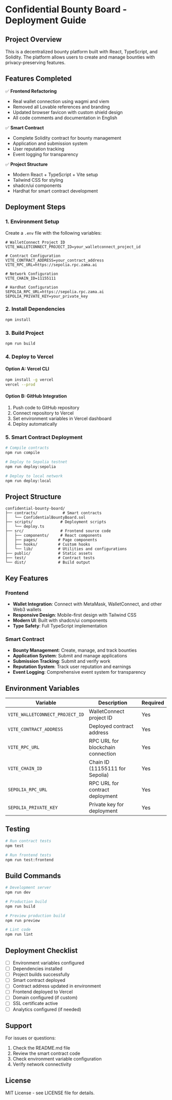 # Confidential Bounty Board - Deployment Guide

## Project Overview

This is a decentralized bounty platform built with React, TypeScript, and Solidity. The platform allows users to create and manage bounties with privacy-preserving features.

## Features Completed

✅ **Frontend Refactoring**
- Real wallet connection using wagmi and viem
- Removed all Lovable references and branding
- Updated browser favicon with custom shield design
- All code comments and documentation in English

✅ **Smart Contract**
- Complete Solidity contract for bounty management
- Application and submission system
- User reputation tracking
- Event logging for transparency

✅ **Project Structure**
- Modern React + TypeScript + Vite setup
- Tailwind CSS for styling
- shadcn/ui components
- Hardhat for smart contract development

## Deployment Steps

### 1. Environment Setup

Create a `.env` file with the following variables:

```env
# WalletConnect Project ID
VITE_WALLETCONNECT_PROJECT_ID=your_walletconnect_project_id

# Contract Configuration
VITE_CONTRACT_ADDRESS=your_contract_address
VITE_RPC_URL=https://sepolia.rpc.zama.ai

# Network Configuration
VITE_CHAIN_ID=11155111

# Hardhat Configuration
SEPOLIA_RPC_URL=https://sepolia.rpc.zama.ai
SEPOLIA_PRIVATE_KEY=your_private_key
```

### 2. Install Dependencies

```bash
npm install
```

### 3. Build Project

```bash
npm run build
```

### 4. Deploy to Vercel

#### Option A: Vercel CLI
```bash
npm install -g vercel
vercel --prod
```

#### Option B: GitHub Integration
1. Push code to GitHub repository
2. Connect repository to Vercel
3. Set environment variables in Vercel dashboard
4. Deploy automatically

### 5. Smart Contract Deployment

```bash
# Compile contracts
npm run compile

# Deploy to Sepolia testnet
npm run deploy:sepolia

# Deploy to local network
npm run deploy:local
```

## Project Structure

```
confidential-bounty-board/
├── contracts/           # Smart contracts
│   └── ConfidentialBountyBoard.sol
├── scripts/            # Deployment scripts
│   └── deploy.ts
├── src/                # Frontend source code
│   ├── components/     # React components
│   ├── pages/         # Page components
│   ├── hooks/         # Custom hooks
│   └── lib/           # Utilities and configurations
├── public/            # Static assets
├── test/              # Contract tests
└── dist/              # Build output
```

## Key Features

### Frontend
- **Wallet Integration**: Connect with MetaMask, WalletConnect, and other Web3 wallets
- **Responsive Design**: Mobile-first design with Tailwind CSS
- **Modern UI**: Built with shadcn/ui components
- **Type Safety**: Full TypeScript implementation

### Smart Contract
- **Bounty Management**: Create, manage, and track bounties
- **Application System**: Submit and manage applications
- **Submission Tracking**: Submit and verify work
- **Reputation System**: Track user reputation and earnings
- **Event Logging**: Comprehensive event system for transparency

## Environment Variables

| Variable | Description | Required |
|----------|-------------|----------|
| `VITE_WALLETCONNECT_PROJECT_ID` | WalletConnect project ID | Yes |
| `VITE_CONTRACT_ADDRESS` | Deployed contract address | Yes |
| `VITE_RPC_URL` | RPC URL for blockchain connection | Yes |
| `VITE_CHAIN_ID` | Chain ID (11155111 for Sepolia) | Yes |
| `SEPOLIA_RPC_URL` | RPC URL for contract deployment | Yes |
| `SEPOLIA_PRIVATE_KEY` | Private key for deployment | Yes |

## Testing

```bash
# Run contract tests
npm test

# Run frontend tests
npm run test:frontend
```

## Build Commands

```bash
# Development server
npm run dev

# Production build
npm run build

# Preview production build
npm run preview

# Lint code
npm run lint
```

## Deployment Checklist

- [ ] Environment variables configured
- [ ] Dependencies installed
- [ ] Project builds successfully
- [ ] Smart contract deployed
- [ ] Contract address updated in environment
- [ ] Frontend deployed to Vercel
- [ ] Domain configured (if custom)
- [ ] SSL certificate active
- [ ] Analytics configured (if needed)

## Support

For issues or questions:
1. Check the README.md file
2. Review the smart contract code
3. Check environment variable configuration
4. Verify network connectivity

## License

MIT License - see LICENSE file for details.
